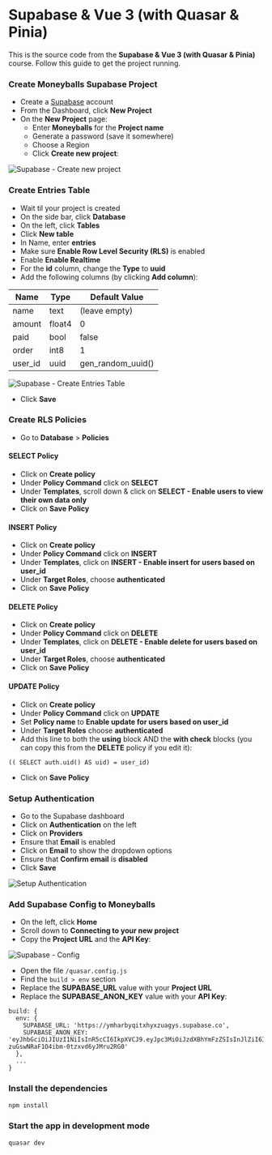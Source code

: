 # Supabase & Vue 3 (with Quasar & Pinia)

This is the source code from the **Supabase & Vue 3 (with Quasar & Pinia)** course. Follow this guide to get the project running.

### Create Moneyballs Supabase Project

- Create a [Supabase](https://supabase.com) account
- From the Dashboard, click **New Project**
- On the **New Project** page:
  - Enter **Moneyballs** for the **Project name**
  - Generate a password (save it somewhere)
  - Choose a Region
  - Click **Create new project**:

![Supabase - Create new project](https://github.com/user-attachments/assets/e3f6b47e-41ed-4c8a-acf6-80231e114fd6)

### Create Entries Table

- Wait til your project is created
- On the side bar, click **Database**
- On the left, click **Tables**
- Click **New table**
- In Name, enter **entries**
- Make sure **Enable Row Level Security (RLS)** is enabled
- Enable **Enable Realtime**
- For the **id** column, change the **Type** to **uuid**
- Add the following columns (by clicking **Add column**):

| Name    | Type   | Default Value
| ------- | ------ | --- |
| name    | text   | (leave empty) |
| amount  | float4 | 0 |
| paid    | bool   | false |
| order   | int8   | 1 |
| user_id | uuid   | gen_random_uuid() |

![Supabase - Create Entries Table](https://github.com/user-attachments/assets/5ba5386a-a172-40e3-96e7-d39d206162be)

- Click **Save**

### Create RLS Policies

- Go to **Database** > **Policies**

#### SELECT Policy

- Click on **Create policy**
- Under **Policy Command** click on **SELECT**
- Under **Templates**, scroll down & click on **SELECT - Enable users to view their own data only**
- Click on **Save Policy**

#### INSERT Policy

- Click on **Create policy**
- Under **Policy Command** click on **INSERT**
- Under **Templates**, click on **INSERT - Enable insert for users based on user_id**
- Under **Target Roles**, choose **authenticated**
- Click on **Save Policy**

#### DELETE Policy

- Click on **Create policy**
- Under **Policy Command** click on **DELETE**
- Under **Templates**, click on **DELETE - Enable delete for users based on user_id**
- Under **Target Roles**, choose **authenticated**
- Click on **Save Policy**

#### UPDATE Policy

- Click on **Create policy**
- Under **Policy Command** click on **UPDATE**
- Set **Policy name** to **Enable update for users based on user_id**
- Under **Target Roles** choose **authenticated**
- Add this line to both the **using** block AND the **with check** blocks (you can copy this from the **DELETE** policy if you edit it):

```(( SELECT auth.uid() AS uid) = user_id)```

- Click on **Save Policy**



### Setup Authentication

- Go to the Supabase dashboard
- Click on **Authentication** on the left
- Click on **Providers** 
- Ensure that **Email** is enabled
- Click on **Email** to show the dropdown options
- Ensure that **Confirm email** is **disabled**
- Click **Save**

![Setup Authentication](https://github.com/user-attachments/assets/7eae70ae-78b3-48f2-b44e-e90ab5775f2e)

### Add Supabase Config to Moneyballs

- On the left, click **Home**
- Scroll down to **Connecting to your new project**
- Copy the **Project URL** and the **API Key**:

![Supabase - Config](https://github.com/user-attachments/assets/a5ec2303-a7ca-4f68-8810-1f641d6a0b39)

- Open the file `/quasar.config.js`
- Find the `build > env` section
- Replace the **SUPABASE_URL** value with your **Project URL**
- Replace the **SUPABASE_ANON_KEY** value with your **API Key**:

```
build: {
  env: {
    SUPABASE_URL: 'https://ymharbyqitxhyxzuagys.supabase.co',
    SUPABASE_ANON_KEY: 'eyJhbGciOiJIUzI1NiIsInR5cCI6IkpXVCJ9.eyJpc3MiOiJzdXBhYmFzZSIsInJlZiI6InltaGFyYnlxaXR4aHl4enVhZ3lzIiwicm9sZSI6ImFub24iLCJpYXQiOjE3MzIwMTg5MzQsImV4cCI6MjA0NzU5NDkzNH0.qqkzOtHSV_-zuGswNRaF1O4ibm-0tzxvd6yJMru2RG0'
  },
  ...
}
```

### Install the dependencies
```bash
npm install
```

### Start the app in development mode
```bash
quasar dev
```